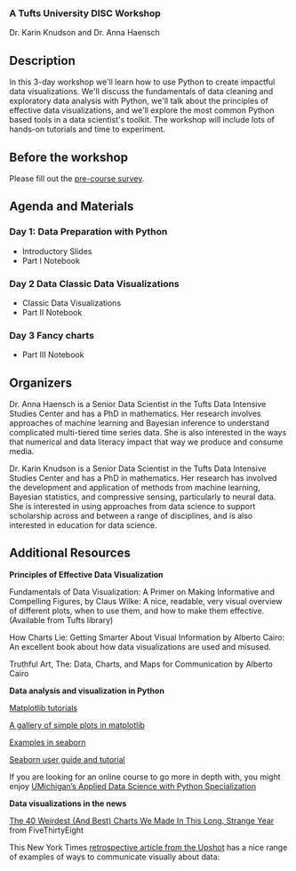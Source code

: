 ### A Tufts University DISC Workshop

Dr. Karin Knudson and Dr. Anna Haensch

## Description

In this 3-day workshop we'll learn how to use Python to create impactful data visualizations.  We'll discuss the fundamentals of data cleaning and exploratory data analysis with Python, we'll talk about the principles of effective data visualizations, and we'll explore the most common Python based tools in a data scientist's toolkit.  The workshop will include lots of hands-on tutorials and time to experiment.


## Before the workshop

Please fill out the [pre-course survey](https://docs.google.com/forms/d/e/1FAIpQLSdiIwO-LZ0hEpLci5WIEjdLEedqChE0FzFWPm3-fXqegWJtcw/viewform?usp=sf_link).

## Agenda and Materials
### Day 1: Data Preparation with Python
<ul>
<li> Introductory Slides </li>
<li> Part I Notebook </li>
</ul>

### Day 2 Data Classic Data Visualizations 
<ul>
<li> Classic Data Visualizations </li>
<li> Part II Notebook </li>
</ul>

### Day 3 Fancy charts
<ul>
<li> Part III Notebook </li>
</ul>


## Organizers

Dr. Anna Haensch is a Senior Data Scientist in the Tufts Data Intensive Studies Center and has a PhD in mathematics.  Her research involves approaches of machine learning and Bayesian inference to understand complicated multi-tiered time series data. She is also interested in the ways that numerical and data literacy impact that way we produce and consume media.

Dr. Karin Knudson is a Senior Data Scientist in the Tufts Data Intensive Studies Center and has a PhD in mathematics.  Her research has involved the development and application of methods from machine learning, Bayesian statistics, and compressive sensing, particularly to neural data. She is interested in using approaches from data science to support scholarship across and between a range of disciplines, and is also interested in education for data science. 

## Additional Resources

**Principles of Effective Data Visualization**

Fundamentals of Data Visualization: A Primer on Making Informative and Compelling Figures, by Claus Wilke: A nice, readable, very visual overview of different plots, when to use them, and how to make them effective. (Available from Tufts library)

How Charts Lie: Getting Smarter About Visual Information by Alberto Cairo: An excellent book about how data visualizations are used and misused.

Truthful Art, The: Data, Charts, and Maps for Communication by Alberto Cairo

**Data analysis and visualization in Python**

[Matplotlib tutorials](https://matplotlib.org/stable/tutorials/index.html)

[A gallery of simple plots in matplotlib](https://matplotlib.org/stable/tutorials/introductory/sample_plots.html#sphx-glr-tutorials-introductory-sample-plots-py)

[Examples in seaborn](https://seaborn.pydata.org/examples/index.html)

[Seaborn user guide and tutorial](https://seaborn.pydata.org/tutorial.html)

If you are looking for an online course to go more in depth with, you might enjoy [UMichigan’s Applied Data Science with Python Specialization](https://www.coursera.org/specializations/data-science-python)

**Data visualizations in the news**

[The 40 Weirdest (And Best) Charts We Made In This Long, Strange Year](https://fivethirtyeight.com/features/the-40-weirdest-and-best-charts-we-made-in-2020/) from FiveThirtyEight

This New York Times [retrospective article from the Upshot](https://www.nytimes.com/interactive/2019/04/22/upshot/upshot-at-five-years.html) has a nice range of examples of ways to communicate visually about data: 

